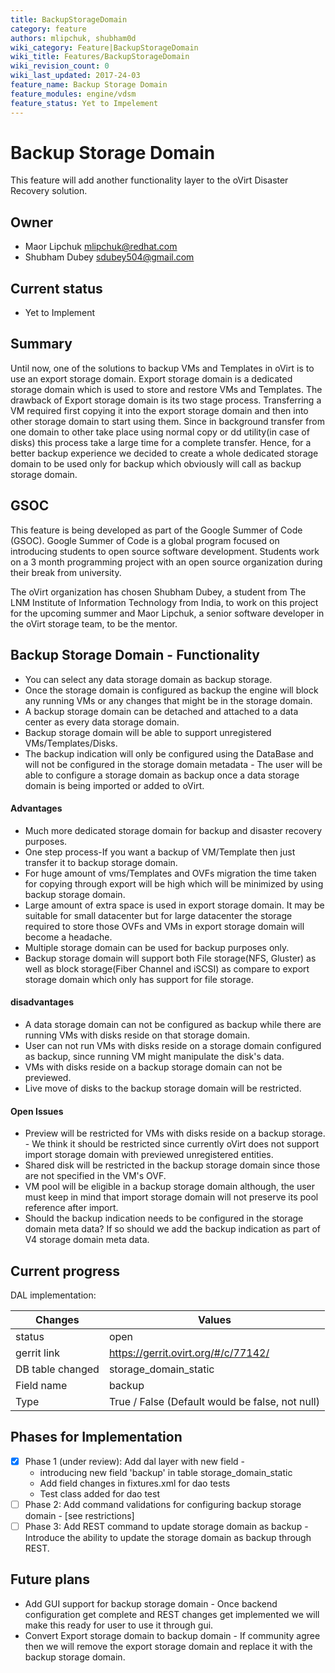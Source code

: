 ```yaml
---
title: BackupStorageDomain
category: feature
authors: mlipchuk, shubham0d
wiki_category: Feature|BackupStorageDomain
wiki_title: Features/BackupStorageDomain
wiki_revision_count: 0
wiki_last_updated: 2017-24-03
feature_name: Backup Storage Domain
feature_modules: engine/vdsm
feature_status: Yet to Impelement
--- 
```


# Backup Storage Domain

This feature will add another functionality layer to the oVirt Disaster Recovery solution.

## Owner

* Maor Lipchuk <mlipchuk@redhat.com>
* Shubham Dubey <sdubey504@gmail.com>

## Current status

* Yet to Implement

## Summary

Until now, one of the solutions to backup VMs and Templates in oVirt is to use an export storage domain.
Export storage domain is a dedicated storage domain which is used to store and restore VMs and Templates.
The drawback of Export storage domain is its two stage process. Transferring a VM required first copying it into the export storage domain and then into other storage domain to start using them. Since in background transfer from one domain to other take place using normal copy or dd utility(in case of disks) this process take a large time for a complete transfer. Hence, for a better backup experience we decided to create a whole dedicated storage domain to be used only for backup which obviously will call as backup storage domain.

## GSOC

This feature is being developed as part of the Google Summer of Code (GSOC).
Google Summer of Code is a global program focused on introducing students to open source software
development. Students work on a 3 month programming project with an open source organization
during their break from university.

The oVirt organization has chosen Shubham Dubey, a student from The LNM Institute of Information Technology from India, to work  on this project for the upcoming summer and Maor Lipchuk, a senior software developer in the oVirt storage team, to be the mentor.

## Backup Storage Domain - Functionality

* You can select any data storage domain as backup storage.
* Once the storage domain is configured as backup the engine will block any running VMs or any changes that might be in the storage domain.
* A backup storage domain can be detached and attached to a data center as every data storage domain.
* Backup storage domain will be able to support unregistered VMs/Templates/Disks.
* The backup indication will only be configured using the DataBase and will not be configured in the storage domain metadata - The user will be able to configure a storage domain as backup once a data storage domain is being imported or added to oVirt.

#### Advantages

* Much more dedicated storage domain for backup and disaster recovery purposes.
* One step process-If you want a backup of VM/Template then just transfer it to backup storage domain.
* For huge amount of vms/Templates and OVFs migration the time taken for copying through export will be high which will be minimized by using backup storage domain.
* Large amount of extra space is used in export storage domain. It may be suitable for small datacenter but for large datacenter the storage required to store those OVFs and VMs in export storage domain will become a headache.
* Multiple storage domain can be used for backup purposes only.
* Backup storage domain will support both File storage(NFS, Gluster) as well as block storage(Fiber Channel and iSCSI) as compare to export storage domain which only has support for file storage.

#### disadvantages

* A data storage domain can not be configured as backup while there are running VMs with disks reside on that storage domain.
* User can not run VMs with disks reside on a storage domain configured as backup, since running VM might manipulate the disk's     data.
* VMs with disks reside on a backup storage domain can not be previewed.
* Live move of disks to the backup storage domain will be restricted.

#### Open Issues

* Preview will be restricted for VMs with disks reside on a backup storage. - We think it should be restricted since currently oVirt does not support import storage domain with previewed unregistered entities.
* Shared disk will be restricted in the backup storage domain since those are not specified in the VM's OVF.
* VM pool will be eligible in a backup storage domain although, the user must keep in mind that import storage domain will not preserve its pool reference after import.
* Should the backup indication needs to be configured in the storage domain meta data? If so should we add the backup indication as part of V4 storage domain meta data.

## Current progress

DAL implementation:

  Changes | Values
  ---------|----------
  status | open
  gerrit link | https://gerrit.ovirt.org/#/c/77142/
  DB table changed | storage_domain_static
  Field name | backup
  Type | True / False (Default would be false, not null)

## Phases for Implementation

- [x] Phase 1 (under review): Add dal layer with new field -
  * introducing new field 'backup' in table storage_domain_static
  * Add field changes in fixtures.xml for dao tests
  * Test class added for dao test
- [ ] Phase 2: Add command validations for configuring backup storage domain - [see restrictions]
- [ ] Phase 3: Add REST command to update storage domain as backup - Introduce the ability to update the storage domain as backup through REST.

## Future plans

* Add GUI support for backup storage domain - Once backend configuration get complete and REST changes get implemented we will make this ready for user to use it through gui.
* Convert Export storage domain to backup domain - If community agree then we will remove the export storage domain and replace it with the backup storage domain.

